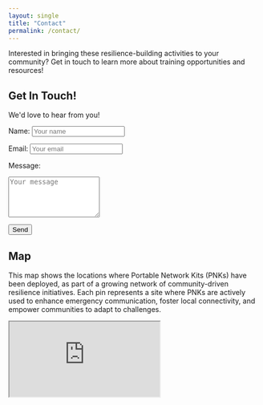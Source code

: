 ```yaml
---
layout: single
title: "Contact"
permalink: /contact/
---
```


Interested in bringing these resilience-building activities to your community? Get in touch to learn more about training opportunities and resources!

## Get In Touch!
We'd love to hear from you!

<form action="https://formspree.io/f/manygzkl" method="POST">
  <label for="name">Name:</label>
  <input type="text" id="name" name="name" placeholder="Your name" required>

  <label for="email">Email:</label>
  <input type="email" id="email" name="email" placeholder="Your email" required>

  <label for="message">Message:</label>
  <textarea id="message" name="message" rows="5" placeholder="Your message" required></textarea>

  <button type="submit">Send</button>
</form>

## Map
This map shows the locations where Portable Network Kits (PNKs) have been deployed, as part of a growing network of community-driven resilience initiatives. Each pin represents a site where PNKs are actively used to enhance emergency communication, foster local connectivity, and empower communities to adapt to challenges. 

<div class="parent-container">
<div class="map-container">
<iframe src="https://www.google.com/maps/d/u/0/embed?mid=10PfI-3usCU5HDq6fQuYwBAEcxcM-aoo&ehbc=2E312F" allowfullscreen="" loading="lazy">
</iframe>
</div>
</div>



